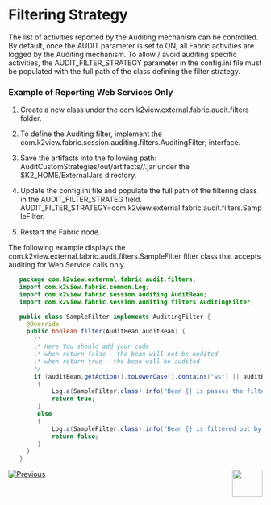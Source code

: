 # Filtering Strategy

The list of activities reported by the Auditing mechanism can be controlled. By default, once the AUDIT parameter is set to ON, all Fabric activities are logged by the Auditing mechanism. To allow / avoid auditing specific activities, the AUDIT_FILTER_STRATEGY parameter in the config.ini file must be populated with the full path of the class defining the filter strategy. 

 

### Example of Reporting Web Services Only

1. Create a new class under the com.k2view.external.fabric.audit.filters folder. 

2. To define the Auditing filter, implement the com.k2view.fabric.session.auditing.filters.AuditingFilter; interface. 

3. Save the artifacts into the following path: AuditCustomStrategies/out/artifacts/<module>/<module>.jar under the $K2_HOME/ExternalJars directory.

5. Update the config.ini file and populate the full path of the filtering class in the AUDIT_FILTER_STRATEG field. 
  AUDIT_FILTER_STRATEGY=com.k2view.external.fabric.audit.filters.SampleFilter.

6. Restart the Fabric node.

The following example displays the com.k2view.external.fabric.audit.filters.SampleFilter filter class that accepts auditing for Web Service calls only.

~~~java
   package com.k2view.external.fabric.audit.filters;
   import com.k2view.fabric.common.Log;
   import com.k2view.fabric.session.auditing.AuditBean;
   import com.k2view.fabric.session.auditing.filters.AuditingFilter;

   public class SampleFilter implements AuditingFilter {
     @Override
     public boolean filter(AuditBean auditBean) {
       /*
       \* Here You should add your code
       \* when return false - the bean will not be audited
       \* when return true - the bean will be audited
       */
       if (auditBean.getAction().toLowerCase().contains("ws") || auditBean.getProtocol().toLowerCase().contains("http"))
        {
            Log.a(SampleFilter.class).info("Bean {} is passes the filter layer", auditBean.toString());
            return true;
        }
        else
        {
            Log.a(SampleFilter.class).info("Bean {} is filtered out by the filter layer", auditBean.toString());
            return false;
        }
     }
   }
~~~



[![Previous](/articles/images/Previous.png)](01_auditing_overview.md)[<img align="right" width="60" height="54" src="/articles/images/Next.png">](03_persistence_strategy.md) 
